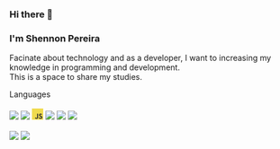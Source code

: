 ### Hi there 👋

### I'm Shennon Pereira
   <div>
  <p>Facinate about technology and as a developer, I want to increasing my knowledge in programming and development.<br> This is a space to share my studies.</p>
  <label>Languages</label><br><br>
     <img height= 20px src="https://cdn.jsdelivr.net/gh/devicons/devicon/icons/html5/html5-original-wordmark.svg" />
     <img height= 20px src="https://cdn.jsdelivr.net/gh/devicons/devicon/icons/css3/css3-original-wordmark.svg" />
     <img height= 20px src="https://raw.githubusercontent.com/github/explore/80688e429a7d4ef2fca1e82350fe8e3517d3494d/topics/javascript/javascript.png">
     <img height= 20px src="https://cdn.jsdelivr.net/gh/devicons/devicon/icons/react/react-original-wordmark.svg" />
     <img height= 20px src="https://cdn.jsdelivr.net/gh/devicons/devicon/icons/typescript/typescript-original.svg" />
     <img height= 20px src="https://cdn.jsdelivr.net/gh/devicons/devicon/icons/angularjs/angularjs-original.svg" />
  </div>
    <br>

   <div >
    <img  height="180em"  src="https://github-readme-stats.vercel.app/api?username=shennonflavio&layout=compact&show_icons=true&theme=dark" style="max-width: 100%;">
    <img height="180em" src="https://github-readme-stats.vercel.app/api/top-langs?username=shennonflavio&layout=compact&langs_count=7&show_icons=true&theme=dark" style="max-width: 100%;">
  </div>

<!--
**shennonflavio/shennonflavio** is a ✨ _special_ ✨ repository because its `README.md` (this file) appears on your GitHub profile.

Here are some ideas to get you started:

- 🔭 I’m currently working on ...
- 🌱 I’m currently learning ...
- 👯 I’m looking to collaborate on ...
- 🤔 I’m looking for help with ...
- 💬 Ask me about ...
- 📫 How to reach me: ...
- 😄 Pronouns: ...
- ⚡ Fun fact: ...
-->
 
